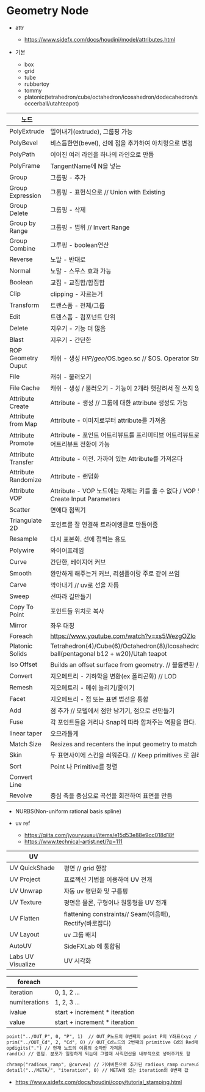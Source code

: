 # Geometry Node

- attr
  - <https://www.sidefx.com/docs/houdini/model/attributes.html>


- 기본
  - box
  - grid
  - tube
  - rubbertoy
  - tommy
  - platonic(tetrahedron/cube/octahedron/icosahedron/dodecahedron/soccerball/utahteapot)


| 노드                |                                                                                                                     |
| ------------------- | ------------------------------------------------------------------------------------------------------------------- |
| PolyExtrude         | 밀어내기(extrude), 그룹핑 가능                                                                                      |
| PolyBevel           | 비스듬한면(bevel), 선에 점을 추가하여 아치형으로 변경                                                               |
| PolyPath            | 이어진 여러 라인을 하나의 라인으로 만듬                                                                             |
| PolyFrame           | TangentName에 N을 넣는                                                                                              |
| Group               | 그룹핑 - 추가                                                                                                       |
| Group Expression    | 그룹핑 - 표현식으로 // Union with Existing                                                                          |
| Group Delete        | 그룹핑 - 삭제                                                                                                       |
| Group by Range      | 그룹핑 - 범위 // Invert Range                                                                                       |
| Group Combine       | 그루핑 - boolean연산                                                                                                |
| Reverse             | 노말 - 반대로                                                                                                       |
| Normal              | 노말 - 스무스 효과 가능                                                                                             |
| Boolean             | 교집 - 교집합/합집합                                                                                                |
| Clip                | clipping - 자르는거                                                                                                 |
| Transform           | 트랜스폼 - 전체/그룹                                                                                                |
| Edit                | 트렌스폼 -  컴포넌트 단위                                                                                           |
| Delete              | 지우기 - 기능 더 많음                                                                                               |
| Blast               | 지우기 - 간단한                                                                                                     |
| ROP Geometry Ouput  | 캐쉬 - 생성 $HIP/geo/$OS.bgeo.sc // $OS. Operator String 노드이름                                                   |
| File                | 캐쉬 - 불러오기                                                                                                     |
| File Cache          | 캐쉬 - 생성 / 불러오기 - 기능이 2개라 햇갈려서 잘 쓰지 않음                                                         |
| Attribute Create    | Attribute - 생성 // 그룹에 대한 attribute 생성도 가능                                                               |
| Attribute from Map  | Attribute - 이미지로부터 attribute를 가져옴                                                                         |
| Attribute Promote   | Attribute - 포인트 어트리뷰트를 프리미티브 어트리뷰트로 변환하는것 처럼 서로 다른 클래스로 어트리뷰트 전환이 가능   |
| Attribute Transfer  | Attribute - 이전. 가까이 있는 Attribute를 가져온다                                                                  |
| Attribute Randomize | Attribute - 랜덤화                                                                                                  |
| Attribute VOP       | Attribute - VOP 노드에는 자체는 키를 줄 수 없다 / VOP 노드 선택> VEX/VOP Options> Create Input Parameters           |
| Scatter             | 면에다 점찍기                                                                                                       |
| Triangulate 2D      | 포인트를 잘 연결해 트라이엥글로 만들어줌                                                                            |
| Resample            | 다시 표본화. 선에 점찍는 용도                                                                                       |
| Polywire            | 와이어프레임                                                                                                        |
| Curve               | 간단한, 베이지어 커브                                                                                               |
| Smooth              | 완만하게 해주는거 커브, 리셈플이랑 주로 같이 쓰임                                                                   |
| Carve               | 깍아내기 // uv로 선을 자름                                                                                          |
| Sweep               | 선따라 길만들기                                                                                                     |
| Copy To Point       | 포인트들 위치로 복사                                                                                                |
| Mirror              | 좌우 대칭                                                                                                           |
| Foreach             | <https://www.youtube.com/watch?v=xs5WezgOZlo>                                                                       |
| Platonic Solids     | Tetrahedron(4)/Cube(6)/Octahedron(8)/Icosahedron(20)/Dodecahedron(12)/Soccer ball(pentagonal b12 + w20)/Utah teapot |
| Iso Offset          | Builds an offset surface from geometry. // 볼륨변환  // Scatter랑 같이 쓰이기도함                                   |
| Convert             | 지오메트리 -  기하학을 변환(ex 폴리곤화) // LOD                                                                     |
| Remesh              | 지오메트리 - 메쉬 늘리기/줄이기                                                                                     |
| Facet               | 지오메트리 - 점 또는 표면 법선을 통합                                                                               |
| Add                 | 점 추가 // 모델에서 점만 남기기, 점으로 선만들기                                                                    |
| Fuse                | 각 포인트들을 거리나 Snap에 따라 합쳐주는 역활을 한다.                                                              |
| linear taper        | 오므라들게                                                                                                          |
| Match Size          | Resizes and recenters the input geometry to match a reference bounding box.                                         |
| Skin                | 두 표면사이에 스킨을 씌워준다. // Keep primitives 로 원래 모양도 유지가능                                           |
| Sort                | Point 나 Primitive를 정렬                                                                                           |
| Convert Line        |                                                                                                                     |
| Revolve             | 중심 축을 중심으로 곡선을 회전하여 표면을 만듬                                                                      |

- NURBS(Non-uniform rational basis spline)

- uv ref
  - <https://qiita.com/jyouryuusui/items/e15d53e88e9cc018d18f>
  - <https://www.technical-artist.net/?p=111>

| UV                |                                                          |
| ----------------- | -------------------------------------------------------- |
| UV QuickShade     | 평면 // grid 한장                                        |
| UV Project        | 프로젝션 기법을 이용하여 UV 전개                         |
| UV Unwrap         | 자동 uv 평탄화 및 구릅핑                                 |
| UV Texture        | 평면은 물론, 구형이나 원통형을 UV 전개                   |
| UV Flatten        | flattening constraints// Seam(이음매), Rectify(바로잡다) |
| UV Layout         | uv 그룹 배치                                             |
| AutoUV            | SideFXLab 에 통합됨                                      |
| Labs UV Visualize | UV 시각화                                                |

| foreach       |                               |
| ------------- | ----------------------------- |
| iteration     | 0, 1, 2 ...                   |
| numiterations | 1, 2, 3 ...                   |
| ivalue        | start + increment * iteration |
| value         | start + increment * iteration |



``` txt
point("../OUT_P", 0, "P", 1)  // OUT_P노드의 0번째의 point P의 Y좌표(xyz / 012)
prim("../OUT_Cd", 2, "Cd", 0) // OUT_Cd노드의 2번째의 primitive Cd의 Red채널값(rgb / 012)
opdigits(".") // 현재 노드의 이름의 숫자만 가져옴
rand(x) // 랜덤. 분포가 일정하게 되는데 그럴때 사칙연산을 내부적으로 넣어주기도 함

chramp("radious_ramp", @curveu) // 기어버튼으로 추가된 radious_ramp curveu의 위치 값을 가져온다
detail("../META/", "iteration", 0) // META에 있는 iteration의 0번째 값
```


- <https://www.sidefx.com/docs/houdini/copy/tutorial_stamping.html>
